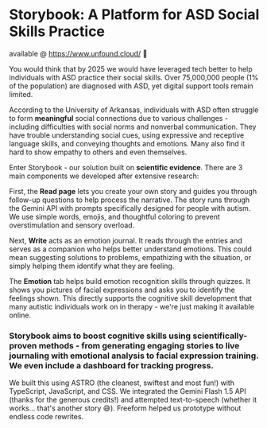 # Storybook: A Platform for ASD Social Skills Practice
available @ https://www.unfound.cloud/ 🥰

You would think that by 2025 we would have leveraged tech better to help individuals with ASD practice their social skills. Over 75,000,000 people (1% of the population) are diagnosed with ASD, yet digital support tools remain limited.

According to the University of Arkansas, individuals with ASD often struggle to form **meaningful** social connections due to various challenges - including difficulties with social norms and nonverbal communication. They have trouble understanding social cues, using expressive and receptive language skills, and conveying thoughts and emotions. Many also find it hard to show empathy to others and even themselves.

Enter Storybook - our solution built on **scientific evidence**. There are 3 main components we developed after extensive research:

First, the **Read page** lets you create your own story and guides you through follow-up questions to help process the narrative. The story runs through the Gemini API with prompts specifically designed for people with autism. We use simple words, emojis, and thoughtful coloring to prevent overstimulation and sensory overload.

Next, **Write** acts as an emotion journal. It reads through the entries and serves as a companion who helps better understand emotions. This could mean suggesting solutions to problems, empathizing with the situation, or simply helping them identify what they are feeling.

The **Emotion** tab helps build emotion recognition skills through quizzes. It shows you pictures of facial expressions and asks you to identify the feelings shown. This directly supports the cognitive skill development that many autistic individuals work on in therapy - we're just making it available online.

### Storybook aims to boost cognitive skills using scientifically-proven methods - from generating engaging stories to live journaling with emotional analysis to facial expression training. We even include a dashboard for tracking progress.

We built this using ASTRO (the cleanest, swiftest and most fun!) with TypeScript, JavaScript, and CSS. We integrated the Gemini Flash 1.5 API (thanks for the generous credits!) and attempted text-to-speech (whether it works... that's another story 😅). Freeform helped us prototype without endless code rewrites.



[](!https://waka.hackclub.com/api/badge/U078K08NN2Y/interval:any/project:IWILLWIN)

